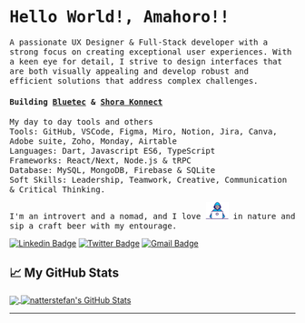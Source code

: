 # <samp>Hello World!, Amahoro!! </samp>

<samp>A passionate UX Designer & Full-Stack developer with a strong focus on creating exceptional user experiences. With a keen eye for detail, I strive to design interfaces that are both visually appealing and develop robust and efficient solutions that address complex challenges.</samp>

#### <samp>Building [__Bluetec__](https://bluetec.bi) & [__Shora Konnect__](https://shorakonnect.org)</samp>

<samp>My day to day tools and others <br>
Tools: GitHub, VSCode, Figma, Miro, Notion, Jira, Canva, Adobe suite, Zoho, Monday, Airtable <br>
Languages: Dart, Javascript ES6, TypeScript <br>
Frameworks: React/Next, Node.js & tRPC <br>
Database: MySQL, MongoDB, Firebase & SQLite <br>
Soft Skills: Leadership, Teamwork, Creative, Communication & Critical Thinking. <br></samp>

<samp>I'm an introvert and a nomad, and I love <img src="https://github.com/monfortbrian/monfortbrian/blob/master/assets/developer.gif" width="40px"> in nature and sip a craft beer with my entourage.</samp> &nbsp;  &nbsp; 

[![Linkedin Badge](https://img.shields.io/badge/LinkedIn-%230077B5.svg?&style=flat-square&logo=linkedin&logoColor=white&color=071A2C&link=https://www.linkedin.com/in/monfortbrian/)](https://www.linkedin.com/in/monfortbrian/)
[![Twitter Badge](https://img.shields.io/badge/Twitter-%231877F2.svg?&style=flat-square&logo=twitter&logoColor=white&color=071A2C&link=https://twitter.com/monfortbrian)](https://twitter.com/monfortbrian)
[![Gmail Badge](https://img.shields.io/badge/Gmail-%231877F2.svg?&style=flat-square&logo=gmail&logoColor=white&color=071A2C&link=mailto:monfortbrian@outlook.com)](mailto:monfortbrian@outlook.com)

## &#x1f4c8; My GitHub Stats

<a href="https://github.com/monfortbrian/monfortbrian">
  <img align="center" src="https://github-readme-stats.vercel.app/api/top-langs/?username=monfortbrian&hide=java,html&title_color=000000&text_color=000000" />
</a>

<a href="https://github.com/monfortbrian/monfortbrian">
  <img align="center" src="https://github-readme-stats.vercel.app/api?username=monfortbrian&show_icons=true&line_height=27&count_private=true&title_color=000000&text_color=000000&icon_color=FAC051" alt="natterstefan's GitHub Stats" />
</a>

---
